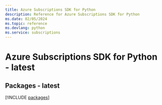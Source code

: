 ```yaml
---
title: Azure Subscriptions SDK for Python
description: Reference for Azure Subscriptions SDK for Python
ms.date: 02/05/2024
ms.topic: reference
ms.devlang: python
ms.service: subscriptions
---
```

# Azure Subscriptions SDK for Python - latest
## Packages - latest
[!INCLUDE [packages](subscriptions-index.md)]